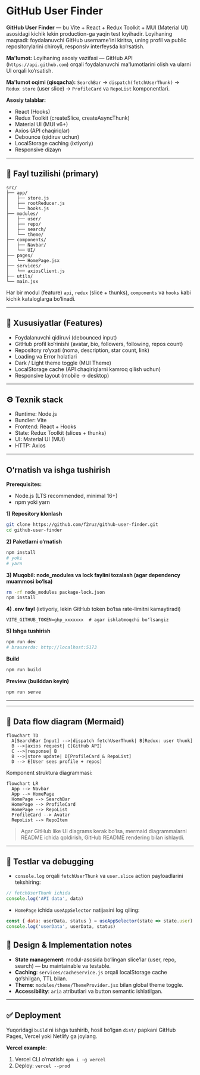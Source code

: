 # GitHub User Finder

**GitHub User Finder** — bu Vite + React + Redux Toolkit + MUI (Material UI) asosidagi kichik lekin production-ga yaqin test loyihadir. Loyihaning maqsadi: foydalanuvchi GitHub username'ini kiritsa, uning profil va public repositorylarini chiroyli, responsiv interfeysda ko‘rsatish.





**Ma'lumot:** Loyihaning asosiy vazifasi — GitHub API (`https://api.github.com`) orqali foydalanuvchi ma'lumotlarini olish va ularni UI orqali ko‘rsatish.

**Ma'lumot oqimi (qisqacha):** `SearchBar` → `dispatch(fetchUserThunk)` → `Redux store` (user slice) → `ProfileCard` va `RepoList` komponentlari.

**Asosiy talablar:**

* React (Hooks)
* Redux Toolkit (createSlice, createAsyncThunk)
* Material UI (MUI v6+)
* Axios (API chaqiriqlar)
* Debounce (qidiruv uchun)
* LocalStorage caching (ixtiyoriy)
* Responsive dizayn

---

## 📂 Fayl tuzilishi (primary)

```
src/
├── app/
│   ├── store.js
│   ├── rootReducer.js
│   └── hooks.js
├── modules/
│   ├── user/
│   ├── repo/
│   ├── search/
│   └── theme/
├── components/
│   ├── Navbar/
│   └── UI/
├── pages/
│   └── HomePage.jsx
├── services/
│   └── axiosClient.js
├── utils/
└── main.jsx
```

Har bir modul (feature) `api`, `redux` (slice + thunks), `components` va `hooks` kabi kichik kataloglarga bo‘linadi.

---

## 🧩 Xususiyatlar (Features)

* Foydalanuvchi qidiruvi (debounced input)
* GitHub profil ko‘rinishi (avatar, bio, followers, following, repos count)
* Repository ro‘yxati (noma, description, star count, link)
* Loading va Error holatlari
* Dark / Light theme toggle (MUI Theme)
* LocalStorage cache (API chaqiriqlarni kamroq qilish uchun)
* Responsive layout (mobile → desktop)

---

## ⚙️ Texnik stack

* Runtime: Node.js
* Bundler: Vite
* Frontend: React + Hooks
* State: Redux Toolkit (slices + thunks)
* UI: Material UI (MUI)
* HTTP: Axios

---

## O‘rnatish va ishga tushirish

**Prerequisites:**

* Node.js (LTS recommended, minimal 16+)
* npm yoki yarn

**1) Repository klonlash**

```bash
git clone https://github.com/f2ruz/github-user-finder.git
cd github-user-finder
```

**2) Paketlarni o‘rnatish**

```bash
npm install
# yoki
# yarn
```

**3) Muqobil: node_modules va lock faylini tozalash (agar dependency muammosi bo‘lsa)**

```bash
rm -rf node_modules package-lock.json
npm install
```

**4) .env fayl** (ixtiyoriy, lekin GitHub token bo‘lsa rate-limitni kamaytiradi)

```.env
VITE_GITHUB_TOKEN=ghp_xxxxxxx  # agar ishlatmoqchi bo‘lsangiz
```

**5) Ishga tushirish**

```bash
npm run dev
# brauzerda: http://localhost:5173
```

**Build**

```bash
npm run build
```

**Preview (builddan keyin)**

```bash
npm run serve
```

---



---

## 🔁 Data flow diagram (Mermaid)

```mermaid
flowchart TD
  A[SearchBar Input] -->|dispatch fetchUserThunk| B[Redux: user thunk]
  B -->|axios request| C[GitHub API]
  C -->|response| B
  B -->|store update| D[ProfileCard & RepoList]
  D --> E[User sees profile + repos]
```

Komponent struktura diagrammasi:

```mermaid
flowchart LR
  App --> Navbar
  App --> HomePage
  HomePage --> SearchBar
  HomePage --> ProfileCard
  HomePage --> RepoList
  ProfileCard --> Avatar
  RepoList --> RepoItem
```

> Agar GitHub like UI diagrams kerak bo‘lsa, mermaid diagrammalarni README ichida qoldirish, GitHub README rendering bilan ishlaydi.

---

## 🧪 Testlar va debugging

* `console.log` orqali `fetchUserThunk` va `user.slice` action payloadlarini tekshiring:

```js
// fetchUserThunk ichida
console.log('API data', data)
```

* `HomePage` ichida `useAppSelector` natijasini log qiling:

```js
const { data: userData, status } = useAppSelector(state => state.user)
console.log('userData', userData, status)
```



## 🧭 Design & Implementation notes

* **State management**: modul-asosida bo‘lingan slice’lar (user, repo, search) — bu maintainable va testable.
* **Caching**: `services/cacheService.js` orqali localStorage cache qo‘shilgan, TTL bilan.
* **Theme**: `modules/theme/ThemeProvider.jsx` bilan global theme toggle.
* **Accessibility**: `aria` atributlari va button semantic ishlatilgan.

---

## ✅ Deployment

Yuqoridagi `build` ni ishga tushirib, hosil bo‘lgan `dist/` papkani GitHub Pages, Vercel yoki Netlify ga joylang.

**Vercel example**:

1. Vercel CLI o‘rnatish: `npm i -g vercel`
2. Deploy: `vercel --prod`

